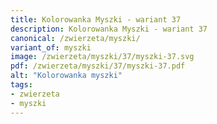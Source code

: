 ```yaml
---
title: Kolorowanka Myszki - wariant 37
description: Kolorowanka Myszki - wariant 37
canonical: /zwierzeta/myszki/
variant_of: myszki
image: /zwierzeta/myszki/37/myszki-37.svg
pdf: /zwierzeta/myszki/37/myszki-37.pdf
alt: "Kolorowanka myszki"
tags:
- zwierzeta
- myszki
---
```

